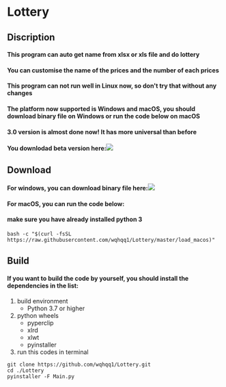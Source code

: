 Lottery  
=============
Discription
----------------
#### This program can auto get name from xlsx or xls file and do lottery  
#### You can customise the name of the prices and the number of each prices  
#### This program can not run well in Linux now, so don't try that without any changes  
#### The platform now supported is Windows and macOS, you should download binary file on Windows or run the code below on macOS  
#### 3.0 version is almost done now! It has more universal than before
#### You downlodad beta version here:[![](https://img.shields.io/github/v/release/wqhqq1/Lottery?color=orange&include_prereleases)](https://github.com/wqhqq1/Lottery/releases/tag/3.0-beta2)  
Download
-------------  
#### For windows, you can download binary file here:[![](https://img.shields.io/github/v/release/wqhqq1/Lottery?color=orange)](https://github.com/wqhqq1/Lottery/releases/tag/2.6)
#### For macOS, you can run the code below:  
#### make sure you have already installed python 3
```
bash -c "$(curl -fsSL https://raw.githubusercontent.com/wqhqq1/Lottery/master/load_macos)"
```  
Build
----------  
#### If you want to build the code by yourself, you should install the dependencies in the list:  
1. build environment
   - Python 3.7 or higher
2. python wheels
   - pyperclip
   - xlrd
   - xlwt
   - pyinstaller
3. run this codes in terminal
```
git clone https://github.com/wqhqq1/Lottery.git
cd ./Lottery
pyinstaller -F Main.py
```
